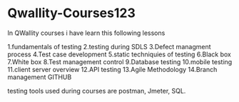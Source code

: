 # Qwallity-Courses123


In QWallity courses i have learn this following lessons

1.fundamentals of testing 
2.testing during SDLS 
3.Defect managment process 
4.Test case development 
5.static techniquies of testing 
6.Black box 
7.White box 
8.Test management control 
9.Database testing 
10.mobile testing 
11.client server overview 
12.API testing 
13.Agile Methodology 
14.Branch management GITHUB

testing tools used during courses are postman, Jmeter, SQL.
